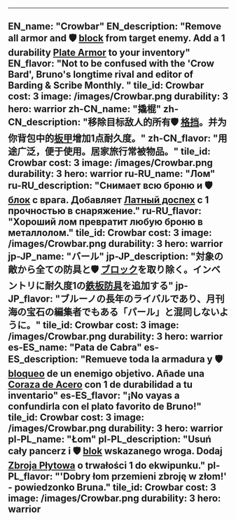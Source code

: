 ---

EN_name: "Crowbar"
EN_description: "Remove all armor and 🛡️️ <u>block</u> from target enemy. Add a 1 durability <a href = '../en/items#PlateArmor'>Plate Armor</a> to your inventory"
EN_flavor: "Not to be confused with the 'Crow Bard', Bruno's longtime rival and editor of Barding & Scribe Monthly. "
tile_id: Crowbar
cost: 3
image: /images/Crowbar.png
durability: 3
hero: warrior
zh-CN_name: "撬棍"
zh-CN_description: "移除目标敌人的所有🛡️️ <u>格挡</u>。并为你背包中的<a href = '../zh_cn/items#PlateArmor'>板甲</a>增加1点耐久度。"
zh-CN_flavor: "用途广泛，便于使用。居家旅行常被物品。"
tile_id: Crowbar
cost: 3
image: /images/Crowbar.png
durability: 3
hero: warrior
ru-RU_name: "Лом"
ru-RU_description: "Снимает всю броню и 🛡️️ <u>блок</u> с врага. Добавляет <a href = '../ru_ru/items#PlateArmor'>Латный доспех</a> с 1 прочностью в снаряжение."
ru-RU_flavor: "Хороший лом превратит любую броню в металлолом."
tile_id: Crowbar
cost: 3
image: /images/Crowbar.png
durability: 3
hero: warrior
jp-JP_name: "バール"
jp-JP_description: "対象の敵から全ての防具と🛡️️ <u>ブロック</u>を取り除く。インベントリに耐久度1の<a href = '../jp_jp/items#PlateArmor'>鉄板防具</a>を追加する"
jp-JP_flavor: "ブルーノの長年のライバルであり、月刊海の宝石の編集者でもある「パール」と混同しないように。"
tile_id: Crowbar
cost: 3
image: /images/Crowbar.png
durability: 3
hero: warrior
es-ES_name: "Pata de Cabra"
es-ES_description: "Remueve toda la armadura y 🛡️️ <u>bloqueo</u> de un enemigo objetivo. Añade una <a href = '../es_es/items#PlateArmor'>Coraza de Acero</a> con 1 de durabilidad a tu inventario"
es-ES_flavor: "¡No vayas a confundirla con el plato favorito de Bruno!"
tile_id: Crowbar
cost: 3
image: /images/Crowbar.png
durability: 3
hero: warrior
pl-PL_name: "Łom"
pl-PL_description: "Usuń cały pancerz i 🛡️️ <u>blok</u> wskazanego wroga. Dodaj <a href = '../pl_pl/items#PlateArmor'>Zbroja Płytowa</a> o trwałości 1 do ekwipunku."
pl-PL_flavor: "'Dobry łom przemieni zbroję w złom!' - powiedzonko Bruna."
tile_id: Crowbar
cost: 3
image: /images/Crowbar.png
durability: 3
hero: warrior
---